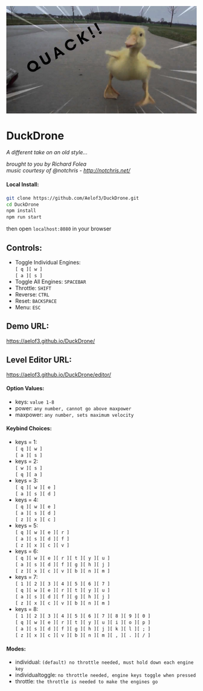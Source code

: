![Duck](https://raw.githubusercontent.com/Aelof3/DuckDrone/master/src/assets/images/duckbg5.jpg)  
# DuckDrone  
*A different take on an old style...*  

*brought to you by Richard Folea*  
*music courtesy of @notchris - http://notchris.net/*

#### Local Install:
```bash  
git clone https://github.com/Aelof3/DuckDrone.git  
cd DuckDrone  
npm install  
npm run start  
```  
then open `localhost:8080` in your browser  
  
## Controls:  
- Toggle Individual Engines:  
  `[ q ][ w ]`  
  `[ a ][ s ]`  
- Toggle All Engines: `SPACEBAR`  
- Throttle: `SHIFT`  
- Reverse: `CTRL`  
- Reset: `BACKSPACE`  
- Menu: `ESC`  
  
## Demo URL:  
  https://aelof3.github.io/DuckDrone/  
  
## Level Editor URL:  
  https://aelof3.github.io/DuckDrone/editor/  
  
#### Option Values:  
- keys: `value 1-8`  
- power: `any number, cannot go above maxpower`  
- maxpower: `any number, sets maximum velocity`  
  
#### Keybind Choices:  
- keys = 1:  
    `[ q ][ w ]`  
    `[ a ][ s ]`  
- keys = 2:  
    `[ w ][ s ]`  
    `[ q ][ a ]`  
- keys = 3:  
    `[ q ][ w ][ e ]`  
    `[ a ][ s ][ d ]`  
- keys = 4:  
    `[ q ][ w ][ e ]`  
    `[ a ][ s ][ d ]`  
    `[ z ][ x ][ c ]`  
- keys = 5:  
    `[ q ][ w ][ e ][ r ]`  
    `[ a ][ s ][ d ][ f ]`  
    `[ z ][ x ][ c ][ v ]`  
- keys = 6:  
    `[ q ][ w ][ e ][ r ][ t ][ y ][ u ]`  
    `[ a ][ s ][ d ][ f ][ g ][ h ][ j ]`  
    `[ z ][ x ][ c ][ v ][ b ][ n ][ m ]`  
- keys = 7:  
    `[ 1 ][ 2 ][ 3 ][ 4 ][ 5 ][ 6 ][ 7 ]`  
    `[ q ][ w ][ e ][ r ][ t ][ y ][ u ]`  
    `[ a ][ s ][ d ][ f ][ g ][ h ][ j ]`  
    `[ z ][ x ][ c ][ v ][ b ][ n ][ m ]`  
- keys = 8:  
    `[ 1 ][ 2 ][ 3 ][ 4 ][ 5 ][ 6 ][ 7 ][ 8 ][ 9 ][ 0 ]`  
    `[ q ][ w ][ e ][ r ][ t ][ y ][ u ][ i ][ o ][ p ]`  
    `[ a ][ s ][ d ][ f ][ g ][ h ][ j ][ k ][ l ][ ; ]`  
    `[ z ][ x ][ c ][ v ][ b ][ n ][ m ][ , ][ . ][ / ]`  


#### Modes:  
- individual: `(default) no throttle needed, must hold down each engine key`  
- individualtoggle: `no throttle needed, engine keys toggle when pressed`  
- throttle: `the throttle is needed to make the engines go`  